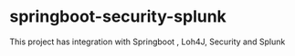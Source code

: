 # springboot-security-splunk
This project has integration with Springboot , Loh4J, Security and Splunk
